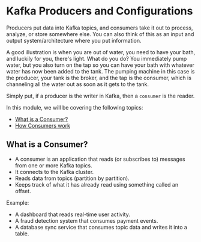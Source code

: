 # Kafka Producers and Configurations

Producers put data into Kafka topics, and consumers take it out to process, analyze, or store somewhere else. You can also think of this as an input and output system/architecture where you put information. 

A good illustration is when you are out of water, you need to have your bath, and luckily for you, there's light. What do you do? You immediately pump water, but you also turn on the tap so you can have your bath with whatever water has now been added to the tank. The pumping machine in this case is the producer, your tank is the broker, and the tap is the consumer, which is channeling all the water out as soon as it gets to the tank.

Simply put, if a producer is the writer in Kafka, then a `consumer` is the reader.

In this module, we will be covering the following topics:

- [What is a Consumer?]()
- [How Consumers work]()


## What is a Consumer?

* A consumer is an application that reads (or subscribes to) messages from one or more Kafka topics.
* It connects to the Kafka cluster.
* Reads data from topics (partition by partition).
* Keeps track of what it has already read using something called an offset.


Example:

* A dashboard that reads real-time user activity.
* A fraud detection system that consumes payment events.
* A database sync service that consumes topic data and writes it into a table.

